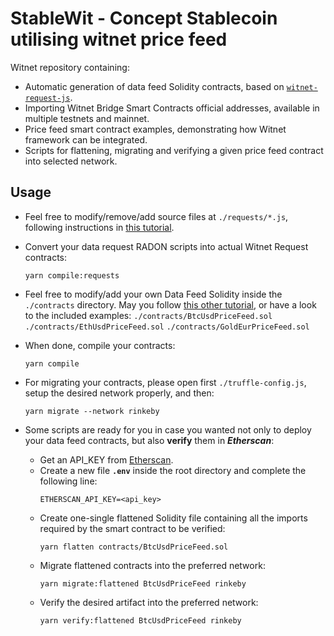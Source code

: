 # StableWit - Concept Stablecoin utilising witnet price feed

Witnet repository containing:
- Automatic generation of data feed Solidity contracts, based on [`witnet-request-js`](https://github.com/witnet/witnet-requests-js).
- Importing Witnet Bridge Smart Contracts official addresses, available in multiple testnets and mainnet.
- Price feed smart contract examples, demonstrating how Witnet framework can be integrated.
- Scripts for flattening, migrating and verifying a given price feed contract into selected network.

## Usage

- Feel free to modify/remove/add source files at `./requests/*.js`, following instructions in [this tutorial](https://docs.witnet.io/tutorials/bitcoin-price-feed/sources/).

- Convert your data request RADON scripts into actual Witnet Request contracts:
  ```console
  yarn compile:requests
  ```

- Feel free to modify/add your own Data Feed Solidity inside the `./contracts` directory. May you follow [this other tutorial](https://docs.witnet.io/tutorials/bitcoin-price-feed/contract/), or have a look to the included examples:
  `./contracts/BtcUsdPriceFeed.sol`
  `./contracts/EthUsdPriceFeed.sol`
  `./contracts/GoldEurPriceFeed.sol`
- When done, compile your contracts:
  ```console
  yarn compile
  ```
- For migrating your contracts, please open first `./truffle-config.js`, setup the desired network properly, and then:
   ```console
   yarn migrate --network rinkeby
   ```
- Some scripts are ready for you in case you wanted not only to deploy your data feed contracts, but also **verify** them in ***Etherscan***:
  - Get an API_KEY from [Etherscan](https://etherscan.io/apis).
  - Create a new file **`.env`** inside the root directory and complete the following line:
    ```console
    ETHERSCAN_API_KEY=<api_key>
    ```
  - Create one-single flattened Solidity file containing all the imports required by the smart contract to be verified:
    ```console
    yarn flatten contracts/BtcUsdPriceFeed.sol
    ```
  - Migrate flattened contracts into the preferred network:
    ```console
    yarn migrate:flattened BtcUsdPriceFeed rinkeby
    ```
  - Verify the desired artifact into the preferred network:
    ```console
    yarn verify:flattened BtcUsdPriceFeed rinkeby
    ```
